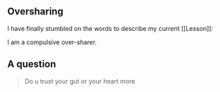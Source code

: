 ## Oversharing
I have finally stumbled on the words to describe my current [[Lesson]]:

I am a compulsive over-sharer.


## A question
> Do u trust your gut or your heart more

